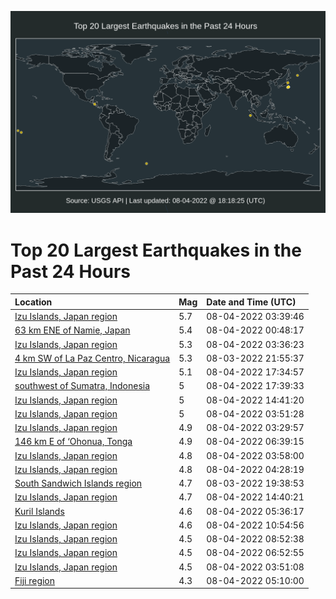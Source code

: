 ![Map](./map.png)

# Top 20 Largest Earthquakes in the Past 24 Hours

| Location | Mag | Date and Time (UTC) |
|:---|:---|:---|
| [Izu Islands, Japan region](https://earthquake.usgs.gov/earthquakes/eventpage/us6000i7xr) | 5.7 | 08-04-2022 03:39:46 |
| [63 km ENE of Namie, Japan](https://earthquake.usgs.gov/earthquakes/eventpage/us6000i7wm) | 5.4 | 08-04-2022 00:48:17 |
| [Izu Islands, Japan region](https://earthquake.usgs.gov/earthquakes/eventpage/us6000i7xq) | 5.3 | 08-04-2022 03:36:23 |
| [4 km SW of La Paz Centro, Nicaragua](https://earthquake.usgs.gov/earthquakes/eventpage/us6000i7v7) | 5.3 | 08-03-2022 21:55:37 |
| [Izu Islands, Japan region](https://earthquake.usgs.gov/earthquakes/eventpage/us6000i83a) | 5.1 | 08-04-2022 17:34:57 |
| [southwest of Sumatra, Indonesia](https://earthquake.usgs.gov/earthquakes/eventpage/us6000i83c) | 5 | 08-04-2022 17:39:33 |
| [Izu Islands, Japan region](https://earthquake.usgs.gov/earthquakes/eventpage/us6000i814) | 5 | 08-04-2022 14:41:20 |
| [Izu Islands, Japan region](https://earthquake.usgs.gov/earthquakes/eventpage/us6000i7y3) | 5 | 08-04-2022 03:51:28 |
| [Izu Islands, Japan region](https://earthquake.usgs.gov/earthquakes/eventpage/us6000i7xm) | 4.9 | 08-04-2022 03:29:57 |
| [146 km E of ‘Ohonua, Tonga](https://earthquake.usgs.gov/earthquakes/eventpage/us6000i7zk) | 4.9 | 08-04-2022 06:39:15 |
| [Izu Islands, Japan region](https://earthquake.usgs.gov/earthquakes/eventpage/us6000i7yx) | 4.8 | 08-04-2022 03:58:00 |
| [Izu Islands, Japan region](https://earthquake.usgs.gov/earthquakes/eventpage/us6000i7yw) | 4.8 | 08-04-2022 04:28:19 |
| [South Sandwich Islands region](https://earthquake.usgs.gov/earthquakes/eventpage/us6000i7tt) | 4.7 | 08-03-2022 19:38:53 |
| [Izu Islands, Japan region](https://earthquake.usgs.gov/earthquakes/eventpage/us6000i818) | 4.7 | 08-04-2022 14:40:21 |
| [Kuril Islands](https://earthquake.usgs.gov/earthquakes/eventpage/us6000i7zb) | 4.6 | 08-04-2022 05:36:17 |
| [Izu Islands, Japan region](https://earthquake.usgs.gov/earthquakes/eventpage/us6000i808) | 4.6 | 08-04-2022 10:54:56 |
| [Izu Islands, Japan region](https://earthquake.usgs.gov/earthquakes/eventpage/us6000i803) | 4.5 | 08-04-2022 08:52:38 |
| [Izu Islands, Japan region](https://earthquake.usgs.gov/earthquakes/eventpage/us6000i7zq) | 4.5 | 08-04-2022 06:52:55 |
| [Izu Islands, Japan region](https://earthquake.usgs.gov/earthquakes/eventpage/us6000i7yt) | 4.5 | 08-04-2022 03:51:08 |
| [Fiji region](https://earthquake.usgs.gov/earthquakes/eventpage/us6000i7z4) | 4.3 | 08-04-2022 05:10:00 |

